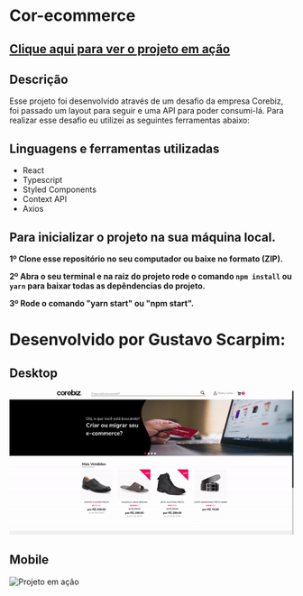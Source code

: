 # Cor-ecommerce

## <a href="https://corecommerce.netlify.app" target="_blank" >Clique aqui para ver o projeto em ação </a>

## Descrição

Esse projeto foi desenvolvido através de um desafio da empresa Corebiz, foi passado um layout para seguir e uma API para poder consumi-lá.
Para realizar esse desafio eu utilizei as seguintes ferramentas abaixo:

## Linguagens e ferramentas utilizadas

* React
* Typescript
* Styled Components
* Context API
* Axios


## Para inicializar o projeto na sua máquina local.

<b>1º Clone esse repositório no seu computador ou baixe no formato (ZIP).</b>

<b>2º Abra o seu terminal e na raiz do projeto rode o comando `npm install` ou `yarn` para baixar todas as depêndencias do projeto.</b>

<b>3º Rode o comando "yarn start" ou "npm start".</b>

# Desenvolvido por Gustavo Scarpim:


## Desktop
![Projeto em ação](./src/assets/desktop.gif)

## Mobile
![Projeto em ação](./src/assets/mobile.gif)
